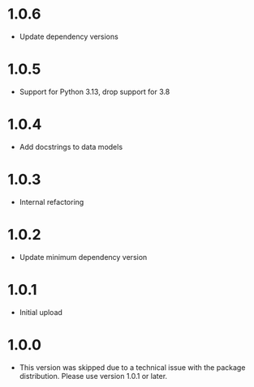 # 1.0.6
- Update dependency versions

# 1.0.5
- Support for Python 3.13, drop support for 3.8

# 1.0.4
- Add docstrings to data models

# 1.0.3
- Internal refactoring

# 1.0.2
- Update minimum dependency version

# 1.0.1
- Initial upload

# 1.0.0
- This version was skipped due to a technical issue with the package distribution. Please use version 1.0.1 or later.
